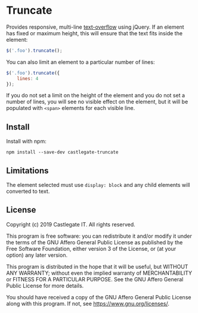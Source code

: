# Truncate

Provides responsive, multi-line [text-overflow](https://developer.mozilla.org/en/docs/Web/CSS/text-overflow) using jQuery. If an element has fixed or maximum height, this will ensure that the text fits inside the element:

~~~ javascript
$('.foo').truncate();
~~~

You can also limit an element to a particular number of lines:

~~~ javascript
$('.foo').truncate({
    lines: 4
});
~~~

If you do not set a limit on the height of the element and you do not set a number of lines, you will see no visible effect on the element, but it will be populated with `<span>` elements for each visible line.

## Install

Install with npm:

    npm install --save-dev castlegate-truncate

## Limitations

The element selected must use `display: block` and any child elements will converted to text.

## License

Copyright (c) 2019 Castlegate IT. All rights reserved.

This program is free software: you can redistribute it and/or modify it under the terms of the GNU Affero General Public License as published by the Free Software Foundation, either version 3 of the License, or (at your option) any later version.

This program is distributed in the hope that it will be useful, but WITHOUT ANY WARRANTY; without even the implied warranty of MERCHANTABILITY or FITNESS FOR A PARTICULAR PURPOSE. See the GNU Affero General Public License for more details.

You should have received a copy of the GNU Affero General Public License along with this program. If not, see <https://www.gnu.org/licenses/>.
